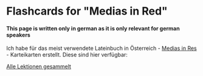 # Flashcards for "Medias in Red"


#### This page is written only in __german__ as it is only relevant for german speakers

Ich habe für das meist verwendete Lateinbuch in Österreich - [Medias in Res](https://www.veritas.at/medias-in-res-l6-3-4-neu.html?edu_grp=16&series=246&subject=16) - Karteikarten erstellt. Diese sind hier verfügbar:

[Alle Lektionen gesammelt](/Karteikarten/Karteikartenlisten.zip)


